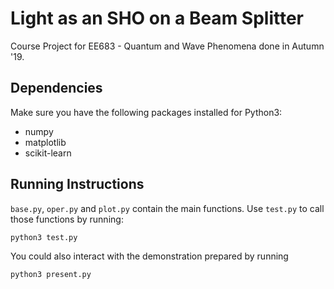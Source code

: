 # Light as an SHO on a Beam Splitter
Course Project for EE683 - Quantum and Wave Phenomena done in Autumn '19.

## Dependencies
Make sure you have the following packages installed for Python3:
- numpy
- matplotlib
- scikit-learn

## Running Instructions
`base.py`, `oper.py` and `plot.py` contain the main functions. Use `test.py` to call those functions by running:

``` python3 test.py ```

You could also interact with the demonstration prepared by running

``` python3 present.py ```
